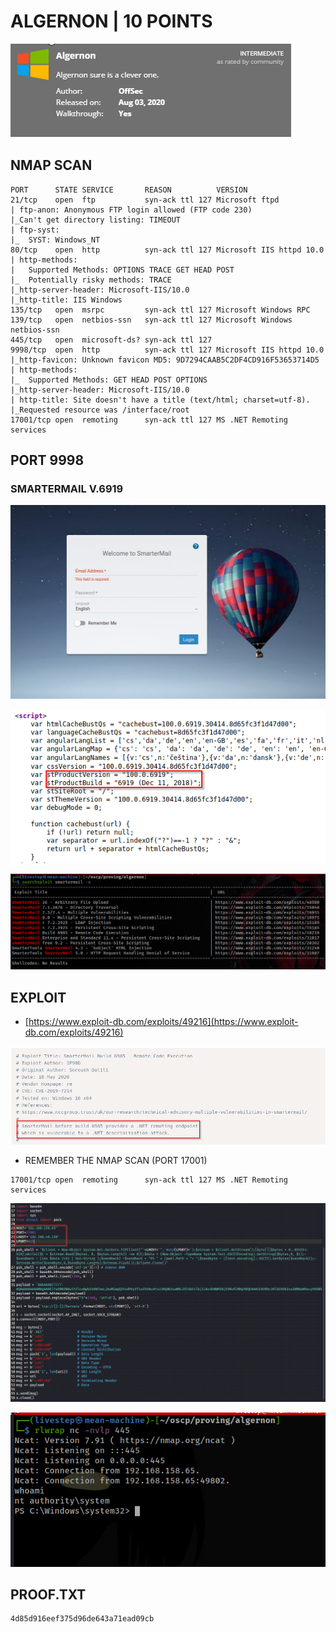 # ALGERNON \| 10 POINTS

![](../.gitbook/assets/0c4b2158dddf4961b0bde868ab28d261.png)

## NMAP SCAN

```text
PORT      STATE SERVICE       REASON          VERSION
21/tcp    open  ftp           syn-ack ttl 127 Microsoft ftpd
| ftp-anon: Anonymous FTP login allowed (FTP code 230)
|_Can't get directory listing: TIMEOUT
| ftp-syst: 
|_  SYST: Windows_NT
80/tcp    open  http          syn-ack ttl 127 Microsoft IIS httpd 10.0
| http-methods: 
|   Supported Methods: OPTIONS TRACE GET HEAD POST
|_  Potentially risky methods: TRACE
|_http-server-header: Microsoft-IIS/10.0
|_http-title: IIS Windows
135/tcp   open  msrpc         syn-ack ttl 127 Microsoft Windows RPC
139/tcp   open  netbios-ssn   syn-ack ttl 127 Microsoft Windows netbios-ssn
445/tcp   open  microsoft-ds? syn-ack ttl 127
9998/tcp  open  http          syn-ack ttl 127 Microsoft IIS httpd 10.0
|_http-favicon: Unknown favicon MD5: 9D7294CAAB5C2DF4CD916F53653714D5
| http-methods: 
|_  Supported Methods: GET HEAD POST OPTIONS
|_http-server-header: Microsoft-IIS/10.0
| http-title: Site doesn't have a title (text/html; charset=utf-8).
|_Requested resource was /interface/root
17001/tcp open  remoting      syn-ack ttl 127 MS .NET Remoting services
```

## PORT 9998

### SMARTERMAIL V.6919 

![](../.gitbook/assets/5abb8de7dd2049d6ad906a7d4f49eb0a.png)

![](../.gitbook/assets/8419cd171de4481e8babbb7a85535c3d.png)

![](../.gitbook/assets/9980692c23fa477fbfc7363576144963.png)

## EXPLOIT

* [https://www.exploit-db.com/exploits/49216](https://www.exploit-db.com/exploits/49216)

![](../.gitbook/assets/b85b291537634887991fb159fbf73c85.png)

* REMEMBER THE NMAP SCAN \(PORT 17001\)

```text
17001/tcp open  remoting      syn-ack ttl 127 MS .NET Remoting services
```

![](../.gitbook/assets/56cb5e209ed24cb48fab0e5b19c6df32.png)

![](../.gitbook/assets/9e1e99ac57bc4b028c1a88d65ab8de20.png)

## PROOF.TXT

```text
4d85d916eef375d96de643a71ead09cb
```

